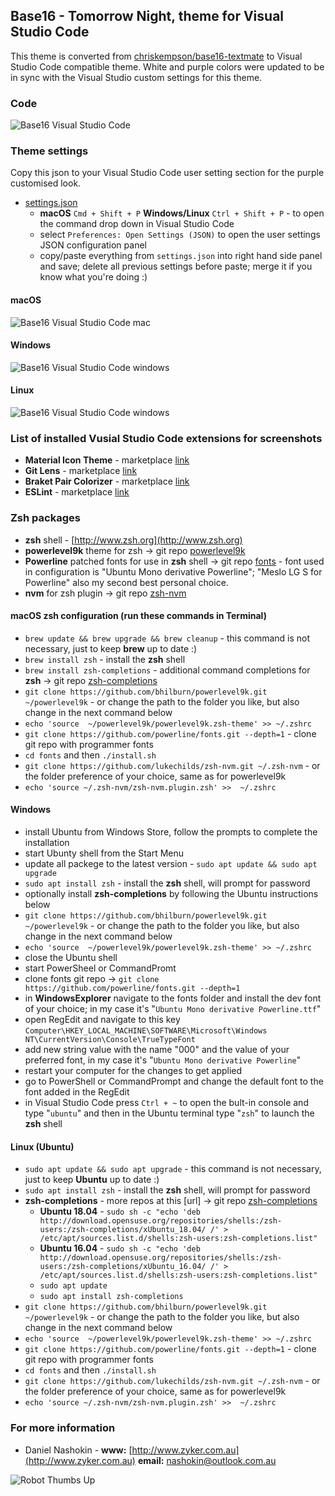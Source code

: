 ## Base16 - Tomorrow Night, theme for Visual Studio Code
This theme is converted from [chriskempson/base16-textmate](https://github.com/chriskempson/base16-textmate) to Visual Studio Code compatible theme. White and purple colors were updated to be in sync with the Visual Studio custom settings for this theme.

### Code
![Base16 Visual Studio Code](https://raw.githubusercontent.com/nashokin/Base16-Tomorrow-Night/master/images/Screenshot-code.png)

### Theme settings
Copy this json to your Visual Studio Code user setting section for the purple customised look.

- [settings.json](https://github.com/nashokin/Base16-Tomorrow-Night/blob/master/settings.json)
	- **macOS** `Cmd + Shift + P` **Windows/Linux** `Ctrl + Shift + P` - to open the command drop down in Visual Studio Code
	- select `Preferences: Open Settings (JSON)` to open the user settings JSON configuration panel
	- copy/paste everything from `settings.json` into right hand side panel and save; delete all previous settings before paste; merge it if you know what you're doing :)

#### macOS
![Base16 Visual Studio Code mac](https://raw.githubusercontent.com/nashokin/Base16-Tomorrow-Night/master/images/Screenshot-mac.png)
#### Windows
![Base16 Visual Studio Code windows](https://raw.githubusercontent.com/nashokin/Base16-Tomorrow-Night/master/images/Screenshot-windows.png)
#### Linux
![Base16 Visual Studio Code windows](https://raw.githubusercontent.com/nashokin/Base16-Tomorrow-Night/master/images/Screenshot-linux.png)

### List of installed Vusial Studio Code extensions for screenshots
- **Material Icon Theme** - marketplace [link](https://marketplace.visualstudio.com/items?itemName=PKief.material-icon-theme)
- **Git Lens** - marketplace [link](https://marketplace.visualstudio.com/items?itemName=eamodio.gitlens)
- **Braket Pair Colorizer** - marketplace [link](https://marketplace.visualstudio.com/items?itemName=CoenraadS.bracket-pair-colorizer)
- **ESLint** - marketplace [link](https://marketplace.visualstudio.com/items?itemName=dbaeumer.vscode-eslint)

### Zsh packages
- **zsh** shell - [http://www.zsh.org](http://www.zsh.org)
- **powerlevel9k** theme for zsh -> git repo [powerlevel9k](https://github.com/bhilburn/powerlevel9k)
- **Powerline** patched fonts for use in **zsh** shell -> git repo [fonts](https://github.com/powerline/fonts) - font used in configuration is "Ubuntu Mono derivative Powerline"; "Meslo LG S for Powerline" also my second best personal choice.
- **nvm** for zsh plugin -> git repo [zsh-nvm](https://github.com/lukechilds/zsh-nvm)

#### macOS zsh configuration (run these commands in Terminal)
- `brew update && brew upgrade && brew cleanup` - this command is not necessary, just to keep **brew** up to date :)
- `brew install zsh` - install the **zsh** shell
- `brew install zsh-completions` - additional command completions for **zsh** -> git repo [zsh-completions](https://github.com/zsh-users/zsh-completions)
- `git clone https://github.com/bhilburn/powerlevel9k.git ~/powerlevel9k` - or change the path to the folder you like, but also change in the next command below
- `echo 'source  ~/powerlevel9k/powerlevel9k.zsh-theme' >> ~/.zshrc`
- `git clone https://github.com/powerline/fonts.git --depth=1` - clone git repo with programmer fonts
- `cd fonts` and then `./install.sh`
- `git clone https://github.com/lukechilds/zsh-nvm.git ~/.zsh-nvm` - or the folder preference of your choice, same as for powerlevel9k
- `echo 'source ~/.zsh-nvm/zsh-nvm.plugin.zsh' >>  ~/.zshrc`

#### Windows
- install Ubuntu from Windows Store, follow the prompts to complete the installation
- start Ubunty shell from the Start Menu
- update all packege to the latest version - `sudo apt update && sudo apt upgrade`
- `sudo apt install zsh` - install the **zsh** shell, will prompt for password
- optionally install **zsh-completions** by following the Ubuntu instructions below
- `git clone https://github.com/bhilburn/powerlevel9k.git ~/powerlevel9k` - or change the path to the folder you like, but also change in the next command below
- `echo 'source  ~/powerlevel9k/powerlevel9k.zsh-theme' >> ~/.zshrc`
- close the Ubuntu shell
- start PowerSheel or CommandPromt
- clone fonts git repo -> `git clone https://github.com/powerline/fonts.git --depth=1`
- in **WindowsExplorer** navigate to the fonts folder and install the dev font of your choice; in my case it's "`Ubuntu Mono derivative Powerline.ttf`"
- open RegEdit and navigate to this key `Computer\HKEY_LOCAL_MACHINE\SOFTWARE\Microsoft\Windows NT\CurrentVersion\Console\TrueTypeFont`
- add new string value with the name "000" and the value of your preferred font, in my case it's "`Ubuntu Mono derivative Powerline`"
- restart your computer for the changes to get applied
- go to PowerShell or CommandPrompt and change the default font to the font added in the RegEdit
- in Visual Studio Code press `Ctrl + ~` to open the bult-in console and type "`ubuntu`" and then in the Ubuntu terminal type "`zsh`" to launch the **zsh** shell

#### Linux (Ubuntu)
- `sudo apt update && sudo apt upgrade` - this command is not necessary, just to keep **Ubuntu** up to date :)
- `sudo apt install zsh` - install the **zsh** shell, will prompt for password
- **zsh-completions** - more repos at this [url] -> git repo [zsh-completions](https://software.opensuse.org/download.html?project=shells%3Azsh-users%3Azsh-completions&package=zsh-completions)
	- **Ubuntu 18.04** - `sudo sh -c "echo 'deb http://download.opensuse.org/repositories/shells:/zsh-users:/zsh-completions/xUbuntu_18.04/ /' > /etc/apt/sources.list.d/shells:zsh-users:zsh-completions.list"`
	- **Ubuntu 16.04** - `sudo sh -c "echo 'deb http://download.opensuse.org/repositories/shells:/zsh-users:/zsh-completions/xUbuntu_16.04/ /' > /etc/apt/sources.list.d/shells:zsh-users:zsh-completions.list"`
	- `sudo apt update`
	- `sudo apt install zsh-completions`
- `git clone https://github.com/bhilburn/powerlevel9k.git ~/powerlevel9k` - or change the path to the folder you like, but also change in the next command below
- `echo 'source  ~/powerlevel9k/powerlevel9k.zsh-theme' >> ~/.zshrc`
- `git clone https://github.com/powerline/fonts.git --depth=1` - clone git repo with programmer fonts
- `cd fonts` and then `./install.sh`
- `git clone https://github.com/lukechilds/zsh-nvm.git ~/.zsh-nvm` - or the folder preference of your choice, same as for powerlevel9k
- `echo 'source ~/.zsh-nvm/zsh-nvm.plugin.zsh' >>  ~/.zshrc`

### For more information
- Daniel Nashokin - **www:** [http://www.zyker.com.au](http://www.zyker.com.au) **email:** [nashokin@outlook.com.au](mailto:nashokin@outlook.com.au)

![Robot Thumbs Up](https://raw.githubusercontent.com/nashokin/Base16-Tomorrow-Night/master/images/Robot-thumbs-up.png)
